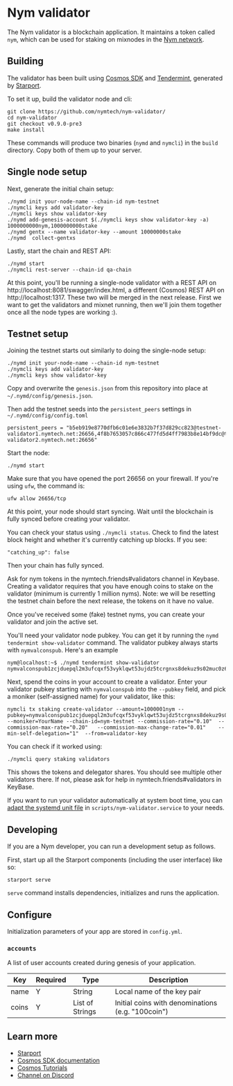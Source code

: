 # Nym validator

The Nym validator is a blockchain application. It maintains a token called `nym`, which can be used for staking on mixnodes in the [Nym network](https://nymtech.net/).

## Building 

The validator has been built using [Cosmos SDK](https://cosmos.network) and [Tendermint](https://tendermint.com), generated by [Starport](https://github.com/tendermint/starport).

To set it up, build the validator node and cli:

```
git clone https://github.com/nymtech/nym-validator/
cd nym-validator
git checkout v0.9.0-pre3
make install
```

These commands will produce two binaries (`nymd` and `nymcli`) in the `build` directory. Copy both of them up to your server.

## Single node setup

Next, generate the initial chain setup:

```
./nymd init your-node-name --chain-id nym-testnet
./nymcli keys add validator-key
./nymcli keys show validator-key
./nymd add-genesis-account $(./nymcli keys show validator-key -a) 1000000000nym,1000000000stake
./nymd gentx --name validator-key --amount 10000000stake
./nymd  collect-gentxs
```

Lastly, start the chain and REST API:

```
./nymd start
./nymcli rest-server --chain-id qa-chain
```

At this point, you'll be running a single-node validator with a REST API on http://localhost:8081/swagger/index.html, a different (Cosmos) REST API on http://localhost:1317. These two will be merged in the next release. First we want to get the validators and mixnet running, then we'll join them together once all the node types are working :).

## Testnet setup

Joining the testnet starts out similarly to doing the single-node setup:

```
./nymd init your-node-name --chain-id nym-testnet
./nymcli keys add validator-key
./nymcli keys show validator-key
```

Copy and overwrite the `genesis.json` from this repository into place at `~/.nymd/config/genesis.json`. 

Then add the testnet seeds into the `persistent_peers` settings in `~/.nymd/config/config.toml`

```
persistent_peers = "b5eb919e8770dfb6c01e6e3832b7f37d829cc823@testnet-validator1.nymtech.net:26656,4f8b7653057c866c477fd5d4ff7983b8e14bf9dc@testnet-validator2.nymtech.net:26656"
```

Start the node:

```
./nymd start
```

Make sure that you have opened the port 26656 on your firewall. If you're using `ufw`, the command is:

```
ufw allow 26656/tcp
```

At this point, your node should start syncing. Wait until the blockchain is fully synced before creating your validator. 

You can check your status using `./nymcli status`. Check to find the latest block height and whether it's currently catching up blocks. If you see:

```
"catching_up": false
```

Then your chain has fully synced.

Ask for nym tokens in the nymtech.friends#validators channel in Keybase. Creating a validator requires that you have enough coins to stake on the validator (minimum is currently 1 million nyms). Note: we will be resetting the testnet chain before the next release, the tokens on it have no value.

Once you've received some (fake) testnet nyms, you can create your validator and join the active set. 

You'll need your validator node pubkey. You can get it by running the `nymd tendermint show-validator` command. The validator pubkey always starts with `nymvalconspub`. Here's an example

```
nym@localhost:~$ ./nymd tendermint show-validator
nymvalconspub1zcjduepql2m3ufcqxf53vyklqwt53ujdz5tcrgnxs8dekuz9s02muc0z68ssvhcllg
```


Next, spend the coins in your account to create a validator. Enter your validator pubkey starting with `nymvalconspub` into the `--pubkey` field, and pick a moniker (self-assigned name) for your validator, like this:

```
nymcli tx staking create-validator --amount=1000001nym --pubkey=nymvalconspub1zcjduepql2m3ufcqxf53vyklqwt53ujdz5tcrgnxs8dekuz9s02muc0z68ssvhcllg  --moniker=YourName --chain-id=nym-testnet --commission-rate="0.10"  --commission-max-rate="0.20"   --commission-max-change-rate="0.01"    --min-self-delegation="1"  --from=validator-key
```

You can check if it worked using: 

```
./nymcli query staking validators
```

This shows the tokens and delegator shares. You should see multiple other validators there. If not, please ask for help in nymtech.friends#validators in KeyBase.

If you want to run your validator automatically at system boot time, you can [adapt the systemd unit file](https://www.digitalocean.com/community/tutorials/understanding-systemd-units-and-unit-files) in `scripts/nym-validator.service` to your needs.


## Developing

If you are a Nym developer, you can run a development setup as follows.

First, start up all the Starport components (including the user interface) like so:


```
starport serve
```

`serve` command installs dependencies, initializes and runs the application.

## Configure

Initialization parameters of your app are stored in `config.yml`.

### `accounts`

A list of user accounts created during genesis of your application.

| Key   | Required | Type            | Description                                       |
| ----- | -------- | --------------- | ------------------------------------------------- |
| name  | Y        | String          | Local name of the key pair                        |
| coins | Y        | List of Strings | Initial coins with denominations (e.g. "100coin") |

## Learn more

- [Starport](https://github.com/tendermint/starport)
- [Cosmos SDK documentation](https://docs.cosmos.network)
- [Cosmos Tutorials](https://tutorials.cosmos.network)
- [Channel on Discord](https://discord.gg/W8trcGV)


